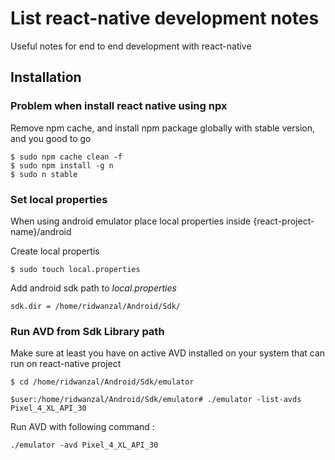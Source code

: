 # List react-native development notes
Useful notes for end to end development with react-native

## Installation

### Problem when install react native using npx
Remove npm cache, and install npm package globally with stable version, and you good to go

```
$ sudo npm cache clean -f
$ sudo npm install -g n
$ sudo n stable
```
### Set local properties 
When using android emulator place local properties inside 
{react-project-name}/android

Create local propertis
```
$ sudo touch local.properties
```

Add android sdk path to *local.properties*
```
sdk.dir = /home/ridwanzal/Android/Sdk/
```
### Run AVD from Sdk Library path
Make sure at least you have on active AVD installed on your system that can run on react-native project
```
$ cd /home/ridwanzal/Android/Sdk/emulator
```

```
$user:/home/ridwanzal/Android/Sdk/emulator# ./emulator -list-avds
Pixel_4_XL_API_30
```

Run AVD with following command :
```
./emulator -avd Pixel_4_XL_API_30
```


